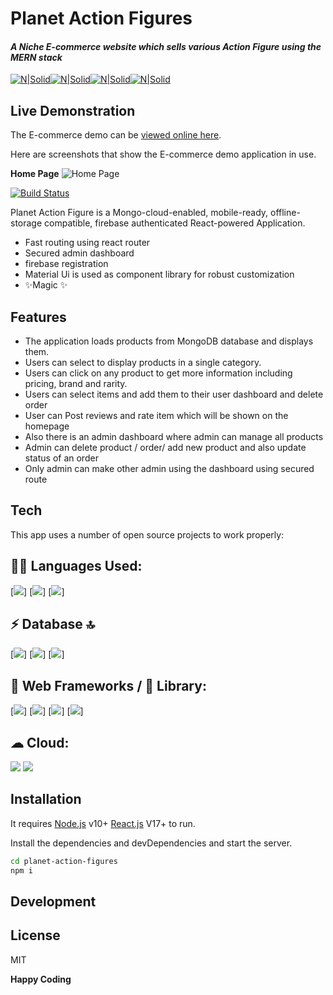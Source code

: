 # Planet Action Figures

#### _A Niche E-commerce website which sells various Action Figure using the MERN stack_

[![N|Solid](https://img.shields.io/badge/MongoDB-4EA94B?style=for-the-badge&logo=mongodb&logoColor=white)](https://reactjs.org/)[![N|Solid](https://img.shields.io/badge/Express.js-000000?style=for-the-badge&logo=express&logoColor=white)](https://reactjs.org/)[![N|Solid](https://img.shields.io/badge/React-20232A?style=for-the-badge&logo=react&logoColor=61DAFB)](https://reactjs.org/)[![N|Solid](https://img.shields.io/badge/Node.js-339933?style=for-the-badge&logo=nodedotjs&logoColor=white)](https://reactjs.org/)

## Live Demonstration

The E-commerce demo can be [viewed online here](https://planet-action-figures.web.app/).

Here are screenshots that show the E-commerce demo application in use.

**Home Page**
![Home Page](https://i.ibb.co/SVfbkVL/planet-action-figures-web-app-C.png)

[![Build Status](https://travis-ci.org/joemccann/dillinger.svg?branch=master)](https://planet-action-figures.web.app/)

Planet Action Figure is a Mongo-cloud-enabled, mobile-ready, offline-storage compatible, firebase authenticated
React-powered Application.

- Fast routing using react router
- Secured admin dashboard
- firebase registration
- Material Ui is used as component library for robust customization
- ✨Magic ✨

## Features

- The application loads products from MongoDB database and displays them.
- Users can select to display products in a single category.
- Users can click on any product to get more information including pricing, brand and rarity.
- Users can select items and add them to their user dashboard and delete order
- User can Post reviews and rate item which will be shown on the homepage
- Also there is an admin dashboard where admin can manage all products
- Admin can delete product / order/ add new product and also update status of an order
- Only admin can make other admin using the dashboard using secured route

## Tech

This app uses a number of open source projects to work properly:

## 👩‍💻 Languages Used:

[<img src="https://img.shields.io/badge/HTML5-E34F26?style=for-the-badge&logo=html5&logoColor=white"/>]
[<img src="https://img.shields.io/badge/CSS3-1572B6?style=for-the-badge&logo=css3&logoColor=white"/>]
[<img src="https://img.shields.io/badge/JavaScript-323330?style=for-the-badge&logo=javascript&logoColor=F7DF1"/>]

## ⚡ Database 🔝

[<img src="https://img.shields.io/badge/MongoDB-4EA94B?style=for-the-badge&logo=mongodb&logoColor=white"/>]
[<img src="https://img.shields.io/badge/Node.js-339933?style=for-the-badge&logo=nodedotjs&logoColor=white" />]
[<img src="https://img.shields.io/badge/Express.js-000000?style=for-the-badge&logo=express&logoColor=white"/>]

## 🚀 Web Frameworks / 📱 Library:

[<img src="https://img.shields.io/badge/React-20232A?style=for-the-badge&logo=react&logoColor=61DAFB" />]
[<img src="https://img.shields.io/badge/Material--UI-0081CB?style=for-the-badge&logo=material-ui&logoColor=white" />]
[<img src="https://img.shields.io/badge/React_Router-CA4245?style=for-the-badge&logo=react-router&logoColor=white" />]
[<img src="https://img.shields.io/badge/npm-CB3837?style=for-the-badge&logo=npm&logoColor=white"/>]

## ☁ Cloud:

<img src="https://img.shields.io/badge/firebase-ffca28?style=for-the-badge&logo=firebase&logoColor=black" />
<img src="https://img.shields.io/badge/Heroku-430098?style=for-the-badge&logo=heroku&logoColor=white" />

## Installation

It requires [Node.js](https://nodejs.org/) v10+ [React.js](https://reactjs.org/) V17+ to run.

Install the dependencies and devDependencies and start the server.

```sh
cd planet-action-figures
npm i
```

## Development

## License

MIT

**Happy Coding**
